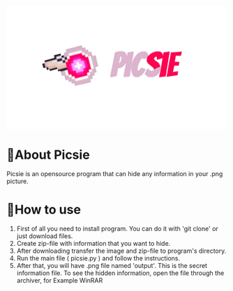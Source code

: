 ![alt text](https://github.com/levveez/picsie/blob/main/Pictures/picsie.jpg)



# 🔰About Picsie
Picsie is an opensource program that can hide any information in your .png picture.

# 🔰How to use
1. First of all you need to install program. You can do it with 'git clone' or just download files.
2. Create zip-file with information that you want to hide.
3. After downloading transfer the image and zip-file to program's directory.
4. Run the main file ( picsie.py ) and follow the instructions.
5. After that, you will have .png file named 'output'. This is the secret information file. To see the hidden information, open the file through the archiver, for Example WinRAR
